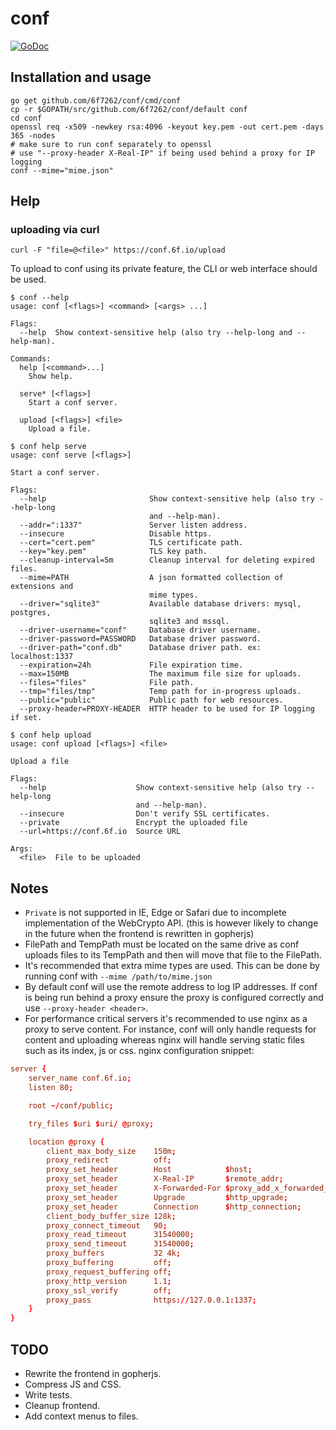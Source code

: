 # conf
[![GoDoc](https://godoc.org/github.com/6f7262/conf?status.svg)](https://godoc.org/github.com/6f7262/conf)

## Installation and usage
```
go get github.com/6f7262/conf/cmd/conf
cp -r $GOPATH/src/github.com/6f7262/conf/default conf
cd conf
openssl req -x509 -newkey rsa:4096 -keyout key.pem -out cert.pem -days 365 -nodes
# make sure to run conf separately to openssl
# use "--proxy-header X-Real-IP" if being used behind a proxy for IP logging
conf --mime="mime.json"
```

## Help
### uploading via curl
```
curl -F "file=@<file>" https://conf.6f.io/upload
```
To upload to conf using its private feature, the CLI or web interface should be used.
```
$ conf --help
usage: conf [<flags>] <command> [<args> ...]

Flags:
  --help  Show context-sensitive help (also try --help-long and --help-man).

Commands:
  help [<command>...]
	Show help.

  serve* [<flags>]
	Start a conf server.

  upload [<flags>] <file>
	Upload a file.
```
```
$ conf help serve
usage: conf serve [<flags>]

Start a conf server.

Flags:
  --help                       Show context-sensitive help (also try --help-long
                               and --help-man).
  --addr=":1337"               Server listen address.
  --insecure                   Disable https.
  --cert="cert.pem"            TLS certificate path.
  --key="key.pem"              TLS key path.
  --cleanup-interval=5m        Cleanup interval for deleting expired files.
  --mime=PATH                  A json formatted collection of extensions and
                               mime types.
  --driver="sqlite3"           Available database drivers: mysql, postgres,
                               sqlite3 and mssql.
  --driver-username="conf"     Database driver username.
  --driver-password=PASSWORD   Database driver password.
  --driver-path="conf.db"      Database driver path. ex: localhost:1337
  --expiration=24h             File expiration time.
  --max=150MB                  The maximum file size for uploads.
  --files="files"              File path.
  --tmp="files/tmp"            Temp path for in-progress uploads.
  --public="public"            Public path for web resources.
  --proxy-header=PROXY-HEADER  HTTP header to be used for IP logging if set.

```
```
$ conf help upload
usage: conf upload [<flags>] <file>

Upload a file

Flags:
  --help                    Show context-sensitive help (also try --help-long
                            and --help-man).
  --insecure                Don't verify SSL certificates.
  --private                 Encrypt the uploaded file
  --url=https://conf.6f.io  Source URL

Args:
  <file>  File to be uploaded
```

## Notes
* `Private` is not supported in IE, Edge or Safari due to incomplete implementation of the WebCrypto API. (this is however likely to change in the future when the frontend is rewritten in gopherjs)
* FilePath and TempPath must be located on the same drive as conf uploads files to its TempPath and then will move that file to the FilePath.
* It's recommended that extra mime types are used. This can be done by running conf with `--mime /path/to/mime.json`
* By default conf will use the remote address to log IP addresses. If conf is being run behind a proxy ensure the proxy is configured correctly and use `--proxy-header <header>`.
* For performance critical servers it's recommended to use nginx as a proxy to serve content. For instance, conf will only handle requests for content and uploading whereas nginx will handle serving static files such as its index, js or css. nginx configuration snippet:
```conf
server {
	server_name conf.6f.io;
	listen 80;

	root ~/conf/public;

	try_files $uri $uri/ @proxy;

	location @proxy {
		client_max_body_size    150m;
		proxy_redirect          off;
		proxy_set_header        Host            $host;
		proxy_set_header        X-Real-IP       $remote_addr;
		proxy_set_header        X-Forwarded-For $proxy_add_x_forwarded_for;
		proxy_set_header        Upgrade         $http_upgrade;
		proxy_set_header        Connection      $http_connection;
		client_body_buffer_size 128k;
		proxy_connect_timeout   90;
		proxy_read_timeout      31540000;
		proxy_send_timeout      31540000;
		proxy_buffers           32 4k;
		proxy_buffering         off;
		proxy_request_buffering off;
		proxy_http_version      1.1;
		proxy_ssl_verify        off;
		proxy_pass              https://127.0.0.1:1337;
	}
}
```

## TODO
* Rewrite the frontend in gopherjs.
* Compress JS and CSS.
* Write tests.
* Cleanup frontend.
* Add context menus to files.